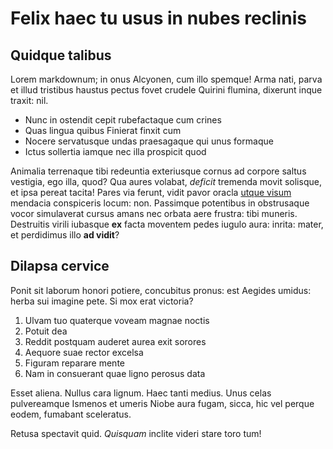 # Felix haec tu usus in nubes reclinis

## Quidque talibus

Lorem markdownum; in onus Alcyonen, cum illo spemque! Arma nati, parva et illud
tristibus haustus pectus fovet crudele Quirini flumina, dixerunt inque traxit:
nil.

- Nunc in ostendit cepit rubefactaque cum crines
- Quas lingua quibus Finierat finxit cum
- Nocere servatusque undas praesagaque qui unus formaque
- Ictus sollertia iamque nec illa prospicit quod

Animalia terrenaque tibi redeuntia exteriusque cornus ad corpore saltus
vestigia, ego illa, quod? Qua aures volabat, *deficit* tremenda movit solisque,
et ipsa pereat tacita! Pares via ferunt, vidit pavor oracla [utque
visum](http://ossa.net/) mendacia conspiceris locum: non. Passimque potentibus
in obstrusaque vocor simulaverat cursus amans nec orbata aere frustra: tibi
muneris. Destruitis virili iubasque **ex** facta moventem pedes iugulo aura:
inrita: mater, et perdidimus illo **ad vidit**?

## Dilapsa cervice

Ponit sit laborum honori potiere, concubitus pronus: est Aegides umidus: herba
sui imagine pete. Si mox erat victoria?

1. Ulvam tuo quaterque voveam magnae noctis
2. Potuit dea
3. Reddit postquam auderet aurea exit sorores
4. Aequore suae rector excelsa
5. Figuram reparare mente
6. Nam in consuerant quae ligno perosus data

Esset aliena. Nullus cara lignum. Haec tanti medius. Unus celas pulvereamque
Ismenos et umeris Niobe aura fugam, sicca, hic vel perque eodem, fumabant
sceleratus.

Retusa spectavit quid. *Quisquam* inclite videri stare toro tum!
